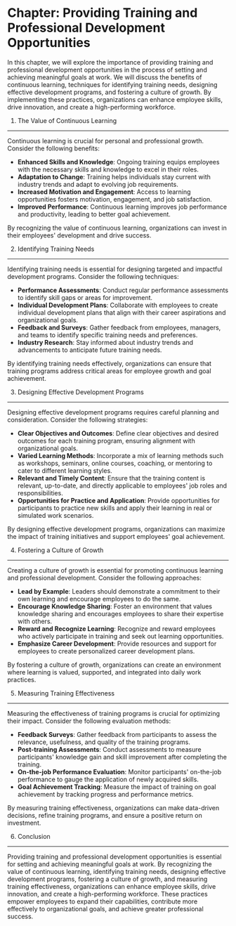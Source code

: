 Chapter: Providing Training and Professional Development Opportunities
======================================================================

In this chapter, we will explore the importance of providing training and professional development opportunities in the process of setting and achieving meaningful goals at work. We will discuss the benefits of continuous learning, techniques for identifying training needs, designing effective development programs, and fostering a culture of growth. By implementing these practices, organizations can enhance employee skills, drive innovation, and create a high-performing workforce.

1. The Value of Continuous Learning
-----------------------------------

Continuous learning is crucial for personal and professional growth. Consider the following benefits:

* **Enhanced Skills and Knowledge**: Ongoing training equips employees with the necessary skills and knowledge to excel in their roles.
* **Adaptation to Change**: Training helps individuals stay current with industry trends and adapt to evolving job requirements.
* **Increased Motivation and Engagement**: Access to learning opportunities fosters motivation, engagement, and job satisfaction.
* **Improved Performance**: Continuous learning improves job performance and productivity, leading to better goal achievement.

By recognizing the value of continuous learning, organizations can invest in their employees' development and drive success.

2. Identifying Training Needs
-----------------------------

Identifying training needs is essential for designing targeted and impactful development programs. Consider the following techniques:

* **Performance Assessments**: Conduct regular performance assessments to identify skill gaps or areas for improvement.
* **Individual Development Plans**: Collaborate with employees to create individual development plans that align with their career aspirations and organizational goals.
* **Feedback and Surveys**: Gather feedback from employees, managers, and teams to identify specific training needs and preferences.
* **Industry Research**: Stay informed about industry trends and advancements to anticipate future training needs.

By identifying training needs effectively, organizations can ensure that training programs address critical areas for employee growth and goal achievement.

3. Designing Effective Development Programs
-------------------------------------------

Designing effective development programs requires careful planning and consideration. Consider the following strategies:

* **Clear Objectives and Outcomes**: Define clear objectives and desired outcomes for each training program, ensuring alignment with organizational goals.
* **Varied Learning Methods**: Incorporate a mix of learning methods such as workshops, seminars, online courses, coaching, or mentoring to cater to different learning styles.
* **Relevant and Timely Content**: Ensure that the training content is relevant, up-to-date, and directly applicable to employees' job roles and responsibilities.
* **Opportunities for Practice and Application**: Provide opportunities for participants to practice new skills and apply their learning in real or simulated work scenarios.

By designing effective development programs, organizations can maximize the impact of training initiatives and support employees' goal achievement.

4. Fostering a Culture of Growth
--------------------------------

Creating a culture of growth is essential for promoting continuous learning and professional development. Consider the following approaches:

* **Lead by Example**: Leaders should demonstrate a commitment to their own learning and encourage employees to do the same.
* **Encourage Knowledge Sharing**: Foster an environment that values knowledge sharing and encourages employees to share their expertise with others.
* **Reward and Recognize Learning**: Recognize and reward employees who actively participate in training and seek out learning opportunities.
* **Emphasize Career Development**: Provide resources and support for employees to create personalized career development plans.

By fostering a culture of growth, organizations can create an environment where learning is valued, supported, and integrated into daily work practices.

5. Measuring Training Effectiveness
-----------------------------------

Measuring the effectiveness of training programs is crucial for optimizing their impact. Consider the following evaluation methods:

* **Feedback Surveys**: Gather feedback from participants to assess the relevance, usefulness, and quality of the training programs.
* **Post-training Assessments**: Conduct assessments to measure participants' knowledge gain and skill improvement after completing the training.
* **On-the-job Performance Evaluation**: Monitor participants' on-the-job performance to gauge the application of newly acquired skills.
* **Goal Achievement Tracking**: Measure the impact of training on goal achievement by tracking progress and performance metrics.

By measuring training effectiveness, organizations can make data-driven decisions, refine training programs, and ensure a positive return on investment.

6. Conclusion
-------------

Providing training and professional development opportunities is essential for setting and achieving meaningful goals at work. By recognizing the value of continuous learning, identifying training needs, designing effective development programs, fostering a culture of growth, and measuring training effectiveness, organizations can enhance employee skills, drive innovation, and create a high-performing workforce. These practices empower employees to expand their capabilities, contribute more effectively to organizational goals, and achieve greater professional success.
